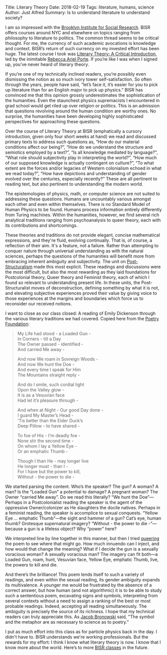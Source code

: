 Title: Literary Theory
Date: 2018-02-19
Tags: literature, humans, science
Author: Just Alfred
Summary: Is to understand literature to understand society?

I am so impressed with the [Brooklyn Institute for Social Research](https://thebrooklyninstitute.com/about/).
BISR offers courses around NYC and elsewhere on topics ranging from philosophy to literature to politics.
The common thread seems to be critical thought.
For me, the currency of such academic avocations is knowledge and context.
BISR’s return of such currency on my invested effort has been huge.
The latest course I took was [Literary Theory: A Critical Introduction](https://thebrooklyninstitute.com/items/courses/literary-theory-critical-introduction/),
led by the inimitable [Rebecca Ariel Porte](https://thebrooklyninstitute.com/people/rebecca-ariel-porte/).
If you’re like I was when I signed up, you’ve never heard of literary theory.

If you’re one of my technically inclined readers,
you’re possibly even dismissing the notion as so much ivory tower self-satisfaction.
So often through the years, people have said,
“let’s face it, it’s easier for you to pick up literature than for an English major to pick up physics.”
BISR has convinced me that this opinion grossly underestimates the sophistication of the humanities.
Even the staunchest physics supremacists I encountered in grad school would get riled up over religion or politics.
This is an admission that questions revolving around the human condition are worthy ones.
No surprise, the humanities have been developing highly sophisticated perspectives for approaching these questions.

Over the course of Literary Theory at BISR
(emphatically a cursory introduction, given only four short weeks at hand)
we read and discussed primary texts to address such questions as,
“How do our material conditions affect our being?”,
“How do we understand the structure and semiotics employed by a text?”,
“Is all knowledge mediated by language?”,
“What role should subjectivity play in interpreting the world?”,
“How much of our supposed knowledge is actually contingent on culture?”,
“To what extent are the forces and/or legacies of Western colonialism echoed in what we read today?”,
“How have depictions and understanding of gender evolved over the centuries, especially recently?”
These are all pertinent to reading text, but also pertinent to understanding the modern world.

The epistemologies of physics, math, or computer science are not suited to addressing these questions.
Humans are uncountably various amongst each other and even within themselves.
There is no Standard Model of Human Physics to be found.
Humans process information entirely differently from Turing machines.
Within the humanities, however, we find several rich analytical traditions ranging from psychoanalysis to queer theory,
each with its contributions and shortcomings.

These theories and traditions do not provide elegant, concise mathematical expressions, and they're fluid, evolving continually.
That is, of course, a reflection of their aim.
It's a feature, not a failure.
Rather than attempting to conquer nature through universal understanding as with the natural sciences,
perhaps the questions of the humanities will benefit more from embracing inherent ambiguity and subjectivity.
The unit on [Post-Structuralism](http://www.philosophybasics.com/movements_poststructuralism.html) made this most explicit.
These readings and discussions were the most difficult,
but also the most rewarding as they laid foundations for
Postcolonial theory, Queer theory and Feminist theory,
each of which I found so relevant to understanding present life.
In these units, the Post-Structuralist moves of
deconstruction, defining something by what it is not, and elevating subjective experiences proved their value by
giving voice to those experiences at the margins and boundaries which force us to reconsider our received notions.

I want to close as our class closed:
A reading of Emily Dickenson through the various literary traditions we had covered.
Copied here from the [Poetry Foundation](https://www.poetryfoundation.org/poems/52737/my-life-had-stood-a-loaded-gun-764):

> My Life had stood - a Loaded Gun -<br>
> In Corners - till a Day<br>
> The Owner passed - identified -<br>
> And carried Me away -<br>
> 
> And now We roam in Sovreign Woods -<br>
> And now We hunt the Doe -<br>
> And every time I speak for Him<br>
> The Mountains straight reply -<br>
> 
> And do I smile, such cordial light<br>
> Opon the Valley glow -<br>
> It is as a Vesuvian face<br>
> Had let it’s pleasure through -<br>
> 
> And when at Night - Our good Day done -<br>
> I guard My Master’s Head -<br>
> ’Tis better than the Eider Duck’s<br>
> Deep Pillow - to have shared -<br>
> 
> To foe of His - I’m deadly foe -<br>
> None stir the second time -<br>
> On whom I lay a Yellow Eye -<br>
> Or an emphatic Thumb -<br>
> 
> Though I than He - may longer live<br>
> He longer must - than I -<br>
> For I have but the power to kill,<br>
> Without - the power to die -<br>

We started parsing the content.
Who’s the speaker? The gun? A woman? A man?
Is the “Loaded Gun” a potential to damage? A pregnant woman?
The Owner “carried Me away”. Do we read this literally?
“We hunt the Doe”—Perhaps in a Postcolonialist reading
the speaker is the agent of the oppressive Owner/colonizer as He slaughters the docile natives.
Perhaps in a feminist reading, the speaker is accomplice to sexual conquests.
“Yellow Eye … emphatic Thumb”—the sight and hammer of a gun? Cat’s eye, human thumb? Grotesque supernatural imagery?
“Without - the power to die -”—because a gun is a lifeless object?
Why “power” here?

We interpreted line by line together in this manner,
but then I tried [queering](https://en.wikipedia.org/wiki/Queering) the poem to see where that might go.
How much innuendo can I inject, and how would that change the meaning?
What if I decide the gun is a sexually voracious woman?
A sexually voracious man?
The imagery can fit both—a Loaded Gun, roam, hunt, Vesuvian face, Yellow Eye, emphatic Thumb, live, the powers to kill and die.

And there’s the brilliance!
This poem lends itself to such a variety of readings,
and even within the sexual reading, its gender ambiguity expands its multivalence.
A younger me would be frustrated by the absence of a correct answer,
but how human (and not algorithmic) it is to be able to study such a sententious poem,
excavating signs and symbols,
interpreting from several contexts without a need to assign a ranking of the best or most probable readings.
Indeed, accepting all reading simultaneously.
The ambiguity is precisely the source of its richness.
I hope that my technical readers can truly appreciate this.
As [Jacob Bronowski](https://en.wikipedia.org/wiki/Jacob_Bronowski) said,
"The symbol and the metaphor are as necessary to science as to poetry.”

I put as much effort into this class as for particle physics back in the day.
I didn't have to. BISR understands we're working professionals.
But the rewards for my effort:
I think I know what literary theory is now.
I know that I know more about the world.
Here’s to more [BISR classes](https://thebrooklyninstitute.com/current-courses/) in the future.
